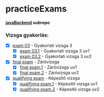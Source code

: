 # practiceExams
#### [javaBackend](https://github.com/egydGIT/javaBackend) subrepo

### Vizsga gyakorlás:
- [x] [exam 03](https://github.com/egydGIT/practiceExams/tree/master/src/main/java/exam03) - Gyakorlati vizsga 3
   - [x] [exam 03.1](https://github.com/egydGIT/practiceExams/tree/master/src/main/java/exam03retake01) - Gyakorlati vizsga 3 uv1
   - [x] [exam 03.2](https://github.com/egydGIT/practiceExams/tree/master/src/main/java/exam03retake02) - Gyakorlati vizsga 3 uv2
- [x] [final exam](https://github.com/egydGIT/practiceExams/tree/master/src/main/java/finalExam) - Záróvizsga 
  - [x] [final exam.1](https://github.com/egydGIT/practiceExams/tree/master/src/main/java/finalExamRetake01) - Záróvizsga uv1
  - [x] [final exam.2](https://github.com/egydGIT/practiceExams/tree/master/src/main/java/finalExamRetake02) - Záróvizsga uv2
- [x] [qualifying exam](https://github.com/egydGIT/practiceExams/tree/master/src/main/java/qualifyingExam0) - Képesítő vizsga
  - [x] [qualifying exam.1](https://github.com/egydGIT/practiceExams/tree/master/src/main/java/qualifyingExamRetake01) - Képesítő vizsga uv1
  - [x] [qualifying exam.2](https://github.com/egydGIT/practiceExams/tree/master/src/main/java/qualifyingExamRetake02) - Képesítő vizsga uv2
